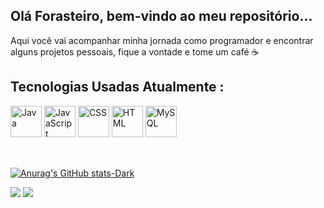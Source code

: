## Olá Forasteiro, bem-vindo ao meu repositório... 
<p> Aqui você vai acompanhar minha jornada como programador e encontrar alguns projetos pessoais, fique a vontade e tome um café ☕<p>


## Tecnologias Usadas Atualmente :
<div style="display: inline_block">

<img height="50" src="https://user-images.githubusercontent.com/25181517/117201156-9a724800-adec-11eb-9a9d-3cd0f67da4bc.png" alt="Java" title="Java" />
<img height="50" src="https://user-images.githubusercontent.com/25181517/117447155-6a868a00-af3d-11eb-9cfe-245df15c9f3f.png" alt="JavaScript" title="JavaScript" />
<img height="50" src="https://user-images.githubusercontent.com/25181517/183898674-75a4a1b1-f960-4ea9-abcb-637170a00a75.png" alt="CSS" title="CSS" />
<img height="50" src="https://user-images.githubusercontent.com/25181517/192158954-f88b5814-d510-4564-b285-dff7d6400dad.png" alt="HTML" title="HTML" />
<img height="50" src="https://user-images.githubusercontent.com/25181517/183896128-ec99105a-ec1a-4d85-b08b-1aa1620b2046.png" alt="MySQL" title="MySQL" />
  
  
</div><br/>

##

<div style = "display: inline_block">

[![Anurag's GitHub stats-Dark](https://github-readme-stats.vercel.app/api?username=SauloAstro&show_icons=true&theme=dark#gh-dark-mode-only)](https://github.com/anuraghazra/github-readme-stats#gh-dark-mode-only) 
  
  <a href = "mailto:saulo.mozart09@gmail.com"><img src="https://img.shields.io/badge/-Gmail-%23333?style=for-the-badge&logo=gmail&logoColor=white" target="_blank"></a>
  <a href="https://www.linkedin.com/in/saulo-marcus-coelho-da-silva-045055194/" target="_blank"><img src="https://img.shields.io/badge/-LinkedIn-%230077B5?style=for-the-badge&logo=linkedin&logoColor=white" target="_blank"></a> 
  
</div>

